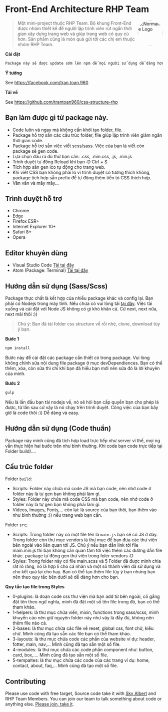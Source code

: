 # Front-End Architecture RHP Team 

<a href="https://github.com/trantoan960/css-structure-rhp"><img
  src="https://github.com/trantoan960/NguyenGiaWebsite.vn/blob/master/skyalbert.jpeg" alt="Normalize Logo"
  width="80" height="80" style="border-radius: 50%" align="right"></a>

> Một mini-project thuộc RHP Team. Bộ khung Front-End được nhóm thiết kế để người lập trình viên rút ngắn thời gian xây dựng trang web và giúp trang web có quy củ hơn. Sản phẩm cũng là món quà gửi tới các chị em thuộc nhóm RHP Team.



**Cài đặt**

```sh
Package này sẽ được update sớm lên npm để mọi người sử dụng dễ dàng hơn. Còn ở hiện tại, vui lòng clone để sử dụng.
```

**Ý tưởng**

See https://facebook.com/tran.toan.960

**Tải về**

See https://github.com/trantoan960/css-structure-rhp


## Bạn làm được gì từ package này.

* Code luôn và ngay mà không cần khởi tạo folder, file.
* Package hỗ trợ sẵn các cấu trúc folder, file giúp lập trình viên giảm ngắn thời gian code.
* Package hỗ trợ sẵn việc viết scss/sass. Việc của bạn là viết còn package sẽ gen code.
* Lựa chọn đầu ra đủ thứ bạn cần: .css, .min.css, .js, .min.js
* Trình duyệt tự động Reload khi bạn :D Ctrl + S
* Tích hợp sẵn gen ico tự động cho trang web.
* Khi viết CSS bạn không phải lo vì trình duyệt có tương thích không, package tích hợp sẵn prefix để tự động thêm tiền tó CSS thích hợp.
* Vân vân và mây mây...


## Trình duyệt hỗ trợ

* Chrome
* Edge
* Firefox ESR+
* Internet Explorer 10+
* Safari 8+
* Opera

## Editor khuyên dùng

* Visual Studio Code [Tải tại đây](https://code.visualstudio.com/)
* Atom (Package: Terminal) [Tải tại đây](https://atom.io/)

## Hướng dẫn sử dụng (Sass/Scss)

Package thực chất là kết hợp của nhiều package khác và config lại. Bạn phải có Nodejs trong máy tính. Nếu chưa có vui lòng tải [tại đây](https://nodejs.org/en/). Việc tải xuống và cài đặt với Node JS không có gì khó khăn cả. Cứ next, next nữa, next mãi thôi :))

> Chú ý: Bạn đã tải folder css structure về rồi nhé, clone, download tùy ý bạn.

**Bước 1**
```sh
npm install
```

Bước này để cài đặt các package cần thiết có trong package. Vui lòng không chỉnh sửa nội dung file package ở mục devDependiences. Bạn có thể thêm, xóa, còn sửa thì chỉ khi bạn đã hiểu bạn mới nên sửa đó là lời khuyên của mình.

**Bước 2**
```sh
gulp
```

Nếu là lần đầu bạn tải nodejs về, nó sẽ hỏi bạn cấp quyền bạn cho phép là được, từ lần sau cứ vậy là nó chạy trên trình duyệt. Công việc của bạn bây giờ là code thôi :)) Dễ dàng và easy.

## Hướng dẫn sử dụng (Code thuần)

Package này mình cũng đã tích hợp load trực tiếp như server vì thế, mọi ng vẫn thực hiện hai bước trên như bình thường. Khi code bạn code trực tiếp tại Folder build/.... 


## Cấu trúc folder

Folder ```build```:

* Scripts: Folder này chứa mã code JS mà bạn code, nên nhớ code ở folder này là tự gen bạn không phải làm gì.
* Styles: Folder này chứa mã code CSS mà bạn code, nên nhớ code ở folder này là tự gen bạn không phải làm gì.
* Videos, Images, Fonts,... còn lại: là source của bạn thôi, bạn thêm vào như bình thường :)) nếu trang web bạn cần.

Folder ```src```;

* Scripts: Trong folder này có một file tên là ```main.js``` bạn sẽ có JS ở đây. Trong folder còn thư mục vendors là thư mục để bạn đưa các thư viện bên ngoài vào liên quan tới JS. Chú ý nếu bạn dẫn link tới file main.min.js thì bạn không cần quan tâm tới việc thêm các đường dẫn file khác. package tự động gen thư viện trong foler vendors :D
* Styles: Trong folder này có file main.scss và 5 Folder đã được mình chia rất rõ ràng, nó là hợp lí cho cá nhân và một số thành viên đã sử dụng và cho kết quả lại cho hay. Bạn có thể tạo thêm file tùy ý bạn nhưng bạn nên theo quy tắc bên dưới sẽ dễ dàng hơn cho bạn.

**Quy tắc tạo file trong Styles**

* 0-plugins: là đoạn code css thư viện mà bạn add từ bên ngoài, cố gắng đặt tên theo ngữ nghĩa, mình đã đặt một số tên file trong đó, bạn có thể tham khảo.
* 1-helpers: là thư mục chứa viến, mixin, functions trong sass/scss, mình khuyến cáo nên giữ nguyên folder này như vậy là đầy đủ, không nên thêm file nào cả.
* 2-bases: là thư mục chứa các file về reset, global css, font chữ, kiểu chữ. Mình cũng đã tạo sẵn các file bạn có thể tham khảo.
* 3-layouts: là thư mục chứa code các phần của website ví dụ: header, fotter, main, nav,... Mình cũng đã tạo sẵn một số file.
* 4-modules: là thư mục chứa các code phần component như: button, card, box,.... Mình cũng đã tạo sẵn một số file.
* 5-tempaltes: là thư mục chứa các code của các trang ví dụ: home, contact, about, faq,... Mình cũng đã tạo một số file.


## Contributing

Please use code with free target, Source code take it with [Sky Albert](https://facebook.com/tran.toan.960) and RHP Team Members. You can join our team to talk something about code or anything else. [Please join, take it](https://discord.gg/UnZ4QTJ).

